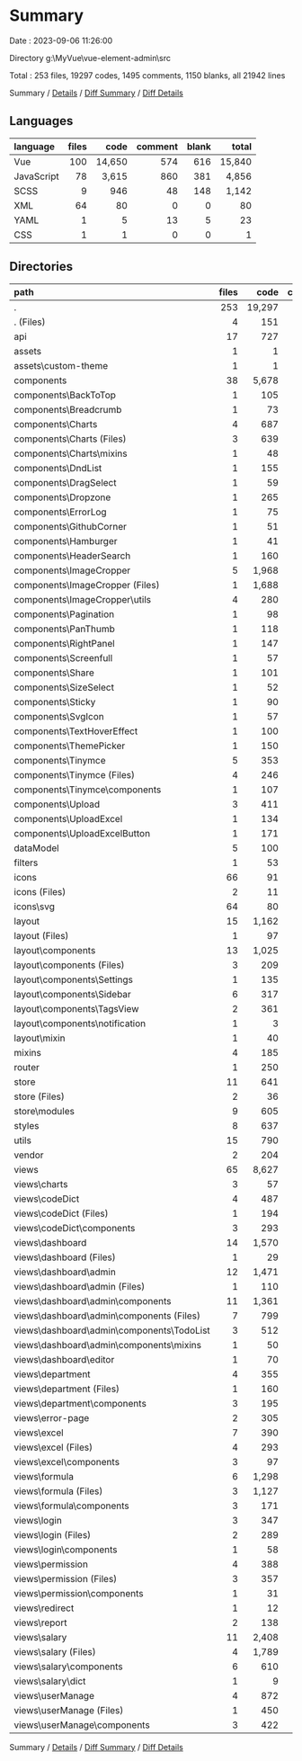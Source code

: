 # Summary

Date : 2023-09-06 11:26:00

Directory g:\\MyVue\\vue-element-admin\\src

Total : 253 files,  19297 codes, 1495 comments, 1150 blanks, all 21942 lines

Summary / [Details](details.md) / [Diff Summary](diff.md) / [Diff Details](diff-details.md)

## Languages
| language | files | code | comment | blank | total |
| :--- | ---: | ---: | ---: | ---: | ---: |
| Vue | 100 | 14,650 | 574 | 616 | 15,840 |
| JavaScript | 78 | 3,615 | 860 | 381 | 4,856 |
| SCSS | 9 | 946 | 48 | 148 | 1,142 |
| XML | 64 | 80 | 0 | 0 | 80 |
| YAML | 1 | 5 | 13 | 5 | 23 |
| CSS | 1 | 1 | 0 | 0 | 1 |

## Directories
| path | files | code | comment | blank | total |
| :--- | ---: | ---: | ---: | ---: | ---: |
| . | 253 | 19,297 | 1,495 | 1,150 | 21,942 |
| . (Files) | 4 | 151 | 65 | 29 | 245 |
| api | 17 | 727 | 131 | 91 | 949 |
| assets | 1 | 1 | 0 | 0 | 1 |
| assets\\custom-theme | 1 | 1 | 0 | 0 | 1 |
| components | 38 | 5,678 | 212 | 249 | 6,139 |
| components\\BackToTop | 1 | 105 | 0 | 7 | 112 |
| components\\Breadcrumb | 1 | 73 | 3 | 7 | 83 |
| components\\Charts | 4 | 687 | 4 | 22 | 713 |
| components\\Charts (Files) | 3 | 639 | 0 | 17 | 656 |
| components\\Charts\\mixins | 1 | 48 | 4 | 5 | 57 |
| components\\DndList | 1 | 155 | 2 | 10 | 167 |
| components\\DragSelect | 1 | 59 | 2 | 5 | 66 |
| components\\Dropzone | 1 | 265 | 11 | 22 | 298 |
| components\\ErrorLog | 1 | 75 | 0 | 4 | 79 |
| components\\GithubCorner | 1 | 51 | 0 | 4 | 55 |
| components\\Hamburger | 1 | 41 | 0 | 4 | 45 |
| components\\HeaderSearch | 1 | 160 | 8 | 13 | 181 |
| components\\ImageCropper | 5 | 1,968 | 99 | 14 | 2,081 |
| components\\ImageCropper (Files) | 1 | 1,688 | 84 | 8 | 1,780 |
| components\\ImageCropper\\utils | 4 | 280 | 15 | 6 | 301 |
| components\\Pagination | 1 | 98 | 0 | 4 | 102 |
| components\\PanThumb | 1 | 118 | 12 | 13 | 143 |
| components\\RightPanel | 1 | 147 | 0 | 10 | 157 |
| components\\Screenfull | 1 | 57 | 0 | 4 | 61 |
| components\\Share | 1 | 101 | 0 | 3 | 104 |
| components\\SizeSelect | 1 | 52 | 1 | 5 | 58 |
| components\\Sticky | 1 | 90 | 0 | 2 | 92 |
| components\\SvgIcon | 1 | 57 | 1 | 5 | 63 |
| components\\TextHoverEffect | 1 | 100 | 1 | 13 | 114 |
| components\\ThemePicker | 1 | 150 | 0 | 26 | 176 |
| components\\Tinymce | 5 | 353 | 53 | 29 | 435 |
| components\\Tinymce (Files) | 4 | 246 | 52 | 25 | 323 |
| components\\Tinymce\\components | 1 | 107 | 1 | 4 | 112 |
| components\\Upload | 3 | 411 | 0 | 13 | 424 |
| components\\UploadExcel | 1 | 134 | 6 | 6 | 146 |
| components\\UploadExcelButton | 1 | 171 | 9 | 4 | 184 |
| dataModel | 5 | 100 | 0 | 5 | 105 |
| filters | 1 | 53 | 28 | 8 | 89 |
| icons | 66 | 91 | 17 | 7 | 115 |
| icons (Files) | 2 | 11 | 17 | 7 | 35 |
| icons\\svg | 64 | 80 | 0 | 0 | 80 |
| layout | 15 | 1,162 | 48 | 92 | 1,302 |
| layout (Files) | 1 | 97 | 0 | 10 | 107 |
| layout\\components | 13 | 1,025 | 40 | 78 | 1,143 |
| layout\\components (Files) | 3 | 209 | 3 | 27 | 239 |
| layout\\components\\Settings | 1 | 135 | 1 | 6 | 142 |
| layout\\components\\Sidebar | 6 | 317 | 16 | 27 | 360 |
| layout\\components\\TagsView | 2 | 361 | 20 | 17 | 398 |
| layout\\components\\notification | 1 | 3 | 0 | 1 | 4 |
| layout\\mixin | 1 | 40 | 8 | 4 | 52 |
| mixins | 4 | 185 | 27 | 6 | 218 |
| router | 1 | 250 | 156 | 13 | 419 |
| store | 11 | 641 | 56 | 71 | 768 |
| store (Files) | 2 | 36 | 9 | 7 | 52 |
| store\\modules | 9 | 605 | 47 | 64 | 716 |
| styles | 8 | 637 | 37 | 147 | 821 |
| utils | 15 | 790 | 298 | 93 | 1,181 |
| vendor | 2 | 204 | 53 | 25 | 282 |
| views | 65 | 8,627 | 367 | 314 | 9,308 |
| views\\charts | 3 | 57 | 0 | 15 | 72 |
| views\\codeDict | 4 | 487 | 36 | 16 | 539 |
| views\\codeDict (Files) | 1 | 194 | 26 | 5 | 225 |
| views\\codeDict\\components | 3 | 293 | 10 | 11 | 314 |
| views\\dashboard | 14 | 1,570 | 20 | 71 | 1,661 |
| views\\dashboard (Files) | 1 | 29 | 0 | 3 | 32 |
| views\\dashboard\\admin | 12 | 1,471 | 20 | 63 | 1,554 |
| views\\dashboard\\admin (Files) | 1 | 110 | 4 | 7 | 121 |
| views\\dashboard\\admin\\components | 11 | 1,361 | 16 | 56 | 1,433 |
| views\\dashboard\\admin\\components (Files) | 7 | 799 | 0 | 47 | 846 |
| views\\dashboard\\admin\\components\\TodoList | 3 | 512 | 12 | 7 | 531 |
| views\\dashboard\\admin\\components\\mixins | 1 | 50 | 4 | 2 | 56 |
| views\\dashboard\\editor | 1 | 70 | 0 | 5 | 75 |
| views\\department | 4 | 355 | 6 | 14 | 375 |
| views\\department (Files) | 1 | 160 | 4 | 5 | 169 |
| views\\department\\components | 3 | 195 | 2 | 9 | 206 |
| views\\error-page | 2 | 305 | 0 | 8 | 313 |
| views\\excel | 7 | 390 | 5 | 24 | 419 |
| views\\excel (Files) | 4 | 293 | 5 | 18 | 316 |
| views\\excel\\components | 3 | 97 | 0 | 6 | 103 |
| views\\formula | 6 | 1,298 | 35 | 23 | 1,356 |
| views\\formula (Files) | 3 | 1,127 | 34 | 14 | 1,175 |
| views\\formula\\components | 3 | 171 | 1 | 9 | 181 |
| views\\login | 3 | 347 | 34 | 33 | 414 |
| views\\login (Files) | 2 | 289 | 23 | 29 | 341 |
| views\\login\\components | 1 | 58 | 11 | 4 | 73 |
| views\\permission | 4 | 388 | 18 | 39 | 445 |
| views\\permission (Files) | 3 | 357 | 18 | 37 | 412 |
| views\\permission\\components | 1 | 31 | 0 | 2 | 33 |
| views\\redirect | 1 | 12 | 0 | 1 | 13 |
| views\\report | 2 | 138 | 5 | 7 | 150 |
| views\\salary | 11 | 2,408 | 167 | 44 | 2,619 |
| views\\salary (Files) | 4 | 1,789 | 151 | 21 | 1,961 |
| views\\salary\\components | 6 | 610 | 16 | 21 | 647 |
| views\\salary\\dict | 1 | 9 | 0 | 2 | 11 |
| views\\userManage | 4 | 872 | 41 | 19 | 932 |
| views\\userManage (Files) | 1 | 450 | 40 | 6 | 496 |
| views\\userManage\\components | 3 | 422 | 1 | 13 | 436 |

Summary / [Details](details.md) / [Diff Summary](diff.md) / [Diff Details](diff-details.md)